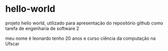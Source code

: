 # hello-world
projeto hello world, utilizado para apresentação do repositório github como tarefa de engenharia de software 2

meu nome é leonardo tenho 20 anos e curso ciência da computação na Ufscar
